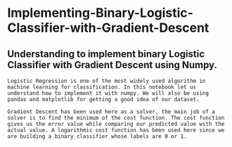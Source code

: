 # Implementing-Binary-Logistic-Classifier-with-Gradient-Descent
## Understanding to implement binary Logistic Classifier with Gradient Descent using Numpy.

    Logistic Regression is one of the most widely used algorithm in machine learning for classification. In this notebook let us understand how to implement it with numpy. We will also be using pandas and matplotlib for getting a good idea of our dataset.

    Gradient Descent has been used here as a solver, the main job of a solver is to find the minimum of the cost function. The cost function gives us the error value while comparing our predicted value with the actual value. A logarithmic cost function has been used here since we are building a binary classifier whose labels are 0 or 1.
